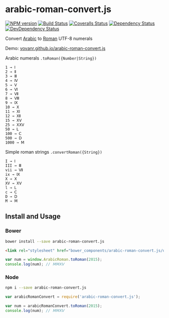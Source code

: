 # arabic-roman-convert.js

[![NPM version][npm-image]][npm-url]
[![Build Status][travis-image]][travis-url]
[![Coveralls Status][coveralls-image]][coveralls-url]
[![Dependency Status][depstat-image]][depstat-url]
[![DevDependency Status][depstat-dev-image]][depstat-dev-url]

Convert [Arabic](http://en.wikipedia.org/wiki/Arabic_numerals) to [Roman](http://en.wikipedia.org/wiki/Roman_numerals) UTF-8 numerals

Demo: [vovanr.github.io/arabic-roman-convert.js](https://vovanr.github.io/arabic-roman-convert.js)

Arabic numerals `.toRoman({Number|String})`
```
1 → Ⅰ
2 → Ⅱ
3 → Ⅲ
4 → Ⅳ
5 → Ⅴ
6 → Ⅵ
7 → Ⅶ
8 → Ⅷ
9 → Ⅸ
10 → Ⅹ
11 → Ⅺ
12 → Ⅻ
15 → ⅩⅤ
25 → ⅩⅩⅤ
50 → Ⅼ
100 → Ⅽ
500 → Ⅾ
1000 → Ⅿ
```

Simple roman strings `.convertRoman({String})`
```
I → Ⅰ
III → Ⅲ
vii → Ⅶ
ix → Ⅸ
X → Ⅹ
XV → ⅩⅤ
l → Ⅼ
c → Ⅽ
D → Ⅾ
M → Ⅿ
```

## Install and Usage

### Bower
```sh
bower install --save arabic-roman-convert.js
```
```html
<link rel="stylesheet" href="bower_components/arabic-roman-convert.js/dist/arabic-roman-convert.min.js">
```
```js
var num = window.ArabicRoman.toRoman(2015);
console.log(num); // ⅯⅯⅩⅤ
```

### Node
```sh
npm i --save arabic-roman-convert.js
```
```js
var arabicRomanConvert = require('arabic-roman-convert.js');

var num = arabicRomanConvert.toRoman(2015);
console.log(num); // ⅯⅯⅩⅤ
```

[npm-url]: https://npmjs.org/package/arabic-roman-convert.js
[npm-image]: http://img.shields.io/npm/v/arabic-roman-convert.js.svg

[travis-url]: https://travis-ci.org/VovanR/arabic-roman-convert.js
[travis-image]: http://img.shields.io/travis/VovanR/arabic-roman-convert.js.svg

[coveralls-url]: https://coveralls.io/r/VovanR/arabic-roman-convert.js
[coveralls-image]: http://img.shields.io/coveralls/VovanR/arabic-roman-convert.js.svg

[depstat-url]: https://david-dm.org/VovanR/arabic-roman-convert.js
[depstat-image]: https://david-dm.org/VovanR/arabic-roman-convert.js.svg

[depstat-dev-url]: https://david-dm.org/VovanR/arabic-roman-convert.js
[depstat-dev-image]: https://david-dm.org/VovanR/arabic-roman-convert.js/dev-status.svg
